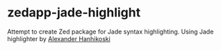 zedapp-jade-highlight
=====================

Attempt to create Zed package for Jade syntax highlighting. 
Using Jade highlighter by [Alexander Hanhikoski](https://github.com/alexhanh/jade-highlight)
